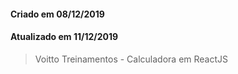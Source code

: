 #### Criado em 08/12/2019
#### Atualizado em 11/12/2019

> Voitto Treinamentos - Calculadora em ReactJS

